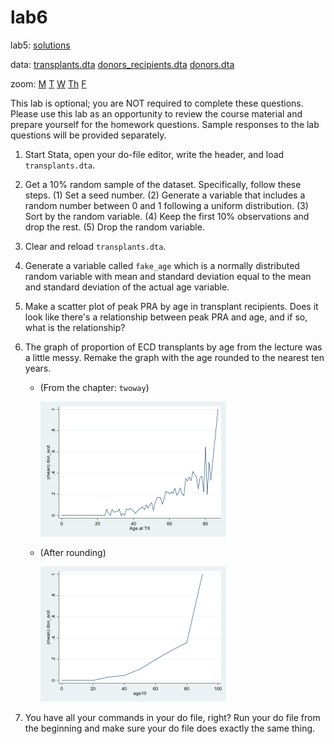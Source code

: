 # lab6

lab5: [solutions](lab5.md)

data: [transplants.dta](transplants.dta) [donors_recipients.dta](donors_recipients.dta) [donors.dta](donors.dta)

zoom: [M](https://JHUBlueJays.zoom.us/j/96760923747) [T](https://JHUBlueJays.zoom.us/j/99476415268) [W](https://jhubluejays.zoom.us/j/98628544091?pwd=ZGx5NTN1RHNzNDUrQ3c3Uys0RVYrUT09) [Th](https://JHUBlueJays.zoom.us/j/3393703103) [F](https://JHUBlueJays.zoom.us/j/8581993134)

This lab is optional; you are NOT required to complete these questions. Please use this lab as an opportunity to review the course material and prepare yourself for the homework questions. Sample responses to the lab questions will be provided separately.

1. Start Stata, open your do-file editor, write the header, and load `transplants.dta`.

2. Get a 10% random sample of the dataset. Specifically, follow these steps. (1) Set a seed number. (2) Generate a variable that includes a random number between 0 and 1 following a uniform distribution. (3) Sort by the random variable. (4) Keep the first 10% observations and drop the rest. (5) Drop the random variable.

3. Clear and reload `transplants.dta`.

4. Generate a variable called `fake_age` which is a normally distributed random variable with mean and standard deviation equal to the mean and standard deviation of the actual age variable.

5. Make a scatter plot of peak PRA by age in transplant recipients. Does it look like there's a relationship between peak PRA and age, and if so, what is the relationship?

6. The graph of proportion of ECD transplants by age from the lecture was a little messy. Remake the graph with the age rounded to the nearest ten years.

   + (From the chapter: `twoway`)

     ![Picture1](Picture1.png)

   + (After rounding)

     ![Picture2](Picture2.png)

7. You have all your commands in your do file, right? Run your do file from the beginning and make sure your do file does exactly the same thing.

